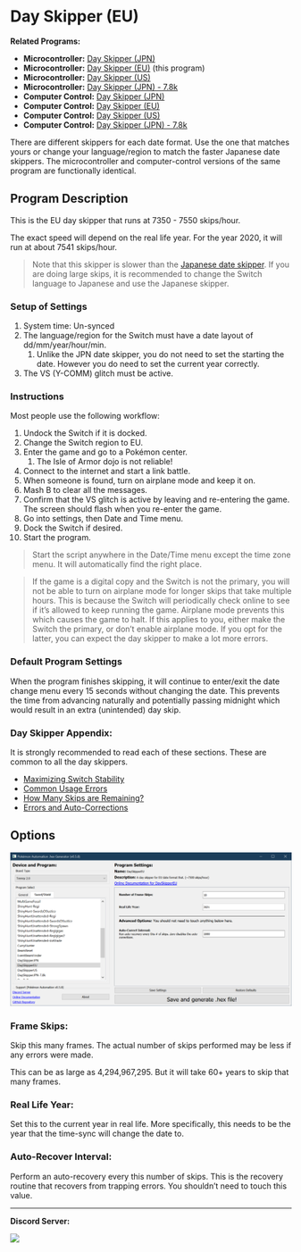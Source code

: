 # Day Skipper (EU)

**Related Programs:**
- **Microcontroller:** [Day Skipper (JPN)](https://github.com/PokemonAutomation/Microcontroller/blob/master/Wiki/Programs/PokemonSwSh/DaySkipperJPN.md)
- **Microcontroller:** [Day Skipper (EU)](https://github.com/PokemonAutomation/Microcontroller/blob/master/Wiki/Programs/PokemonSwSh/DaySkipperEU.md) (this program)
- **Microcontroller:** [Day Skipper (US)](https://github.com/PokemonAutomation/Microcontroller/blob/master/Wiki/Programs/PokemonSwSh/DaySkipperUS.md)
- **Microcontroller:** [Day Skipper (JPN) - 7.8k](https://github.com/PokemonAutomation/Microcontroller/blob/master/Wiki/Programs/PokemonSwSh/DaySkipperJPN-7.8k.md)
- **Computer Control:** [Day Skipper (JPN)](https://github.com/PokemonAutomation/ComputerControl/blob/master/Wiki/Programs/PokemonSwSh/DaySkipperJPN.md)
- **Computer Control:** [Day Skipper (EU)](https://github.com/PokemonAutomation/ComputerControl/blob/master/Wiki/Programs/PokemonSwSh/DaySkipperEU.md)
- **Computer Control:** [Day Skipper (US)](https://github.com/PokemonAutomation/ComputerControl/blob/master/Wiki/Programs/PokemonSwSh/DaySkipperUS.md)
- **Computer Control:** [Day Skipper (JPN) - 7.8k](https://github.com/PokemonAutomation/ComputerControl/blob/master/Wiki/Programs/PokemonSwSh/DaySkipperJPN-7.8k.md)

There are different skippers for each date format. Use the one that matches yours or change your language/region to match the faster Japanese date skippers.
The microcontroller and computer-control versions of the same program are functionally identical.


## Program Description

This is the EU day skipper that runs at 7350 - 7550 skips/hour.

The exact speed will depend on the real life year. For the year 2020, it will run at about 7541 skips/hour.

> Note that this skipper is slower than the [Japanese date skipper](DaySkipperJPN.md). If you are doing large skips, it is recommended to change the Switch language to Japanese and use the Japanese skipper.

### Setup of Settings

1. System time: Un-synced
2. The language/region for the Switch must have a date layout of dd/mm/year/hour/min.
   1. Unlike the JPN date skipper, you do not need to set the starting the date. However you do need to set the current year correctly.
3. The VS (Y-COMM) glitch must be active.

### Instructions

Most people use the following workflow:

1. Undock the Switch if it is docked.
2. Change the Switch region to EU.
3. Enter the game and go to a Pokémon center.
   1. The Isle of Armor dojo is not reliable!
4. Connect to the internet and start a link battle.
5. When someone is found, turn on airplane mode and keep it on.
6. Mash B to clear all the messages.
7. Confirm that the VS glitch is active by leaving and re-entering the game. The screen should flash when you re-enter the game.
8. Go into settings, then Date and Time menu.
9. Dock the Switch if desired.
10. Start the program.

   > Start the script anywhere in the Date/Time menu except the time zone menu. It will automatically find the right place.

   > If the game is a digital copy and the Switch is not the primary, you will not be able to turn on airplane mode for longer skips that take multiple hours. This is because the Switch will periodically check online to see if it’s allowed to keep running the game. Airplane mode prevents this which causes the game to halt.
   > If this applies to you, either make the Switch the primary, or don’t enable airplane mode. If you opt for the latter, you can expect the day skipper to make a lot more errors.

### Default Program Settings

When the program finishes skipping, it will continue to enter/exit the date change menu every 15 seconds without changing the date. This prevents the time from advancing naturally and potentially passing midnight which would result in an extra (unintended) day skip.

### Day Skipper Appendix:

It is strongly recommended to read each of these sections. These are common to all the day skippers.
- [Maximizing Switch Stability](https://github.com/PokemonAutomation/SwSh-Arduino/wiki/Appendix:-MaximizingSwitchStability)
- [Common Usage Errors](https://github.com/PokemonAutomation/SwSh-Arduino/wiki/Appendix:-DaySkippers#common-usage-errors)
- [How Many Skips are Remaining?](https://github.com/PokemonAutomation/SwSh-Arduino/wiki/Appendix:-DaySkippers#how-many-skips-are-remaining)
- [Errors and Auto-Corrections](https://github.com/PokemonAutomation/SwSh-Arduino/wiki/Appendix:-DaySkippers#errors-and-auto-corrections)


## Options

<img src="images/DaySkipperEU-Settings.png">

### Frame Skips:

Skip this many frames. The actual number of skips performed may be less if any errors were made.

This can be as large as 4,294,967,295. But it will take 60+ years to skip that many frames.

### Real Life Year:

Set this to the current year in real life. 
More specifically, this needs to be the year that the time-sync will change the date to.

### Auto-Recover Interval:

Perform an auto-recovery every this number of skips. This is the recovery routine that recovers from trapping errors. You shouldn’t need to touch this value.



<hr>

**Discord Server:** 

[<img src="https://canary.discordapp.com/api/guilds/695809740428673034/widget.png?style=banner2">](https://discord.gg/cQ4gWxN)



